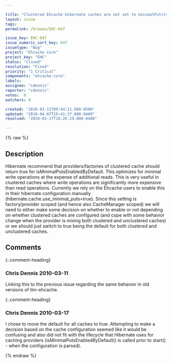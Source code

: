 ```yaml
---

title: "Clustered Ehcache Hibernate caches are not set to minimalPut=true by default"
layout: issue
tags: 
permalink: /browse/EHC-647

issue_key: EHC-647
issue_numeric_sort_key: 647
issuetype: "Bug"
project: "Ehcache Core"
project_key: "EHC"
status: "Closed"
resolution: "Fixed"
priority: "1 Critical"
components: "ehcache-core"
labels: 
assignee: "cdennis"
reporter: "cdennis"
votes:  0
watchers: 0

created: "2010-03-11T09:44:11.000-0500"
updated: "2010-04-07T19:41:37.000-0400"
resolved: "2010-03-17T16:26:29.000-0400"

---
```




{% raw %}



## Description

<div markdown="1" class="description">

Hibernate recommend that providers/factories of clustered cache should return true for isMinimalPutsEnabledByDefault.  This optimizes for minimal write operations at the expense of additional reads.  This is very useful in clustered caches where write operations are significantly more expensive than read operations.  Currently we rely on the Ehcache users to enable this in their hibernate configuration manually (hibernate.cache.use\_minimal\_puts=true).  Since this setting is factory/provider scoped (and hence also CacheManager scoped) we will need to either make some decision on whether to enable or not depending on whether clustered caches are configured (and cope with some behavior change when the provider is mixing both clustered and unclustered caches) or we should just switch to true being the default for both clustered and unclustered caches.

</div>

## Comments


{:.comment-heading}
### **Chris Dennis** <span class="date">2010-03-11</span>

<div markdown="1" class="comment">

Linking this to the previous issue regarding the same behavior in old versions of tim-ehcache.

</div>


{:.comment-heading}
### **Chris Dennis** <span class="date">2010-03-17</span>

<div markdown="1" class="comment">

I chose to move the default for all caches to true.  Attempting to make a decision based on the cache configuration seemed like it would be confusing and also did not fit with the lifecycle that Hibernate uses for caching providers (isMinimalPutsEnabledByDefault() is called prior to start() - when the configuration is parsed).

</div>



{% endraw %}
